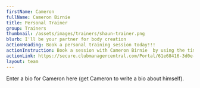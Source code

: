 ```yaml
---
firstName: Cameron
fullName: Cameron Birnie
title: Personal Trainer
group: Trainers
thumbnail: /assets/images/trainers/shaun-trainer.png
blurb: I'll be your partner for body creation
actionHeading: Book a personal training session today!!!
actionInstruction: Book a session with Cameron Birnie  by using the time table form below.
actionLink: https://secure.clubmanagercentral.com/Portal/61e68416-3d0e-4302-bd0f-dca493494bb3/Booking/Timetable?staffId=10477
layout: team
---
```

Enter a bio for Cameron here (get Cameron to write a bio about himself).